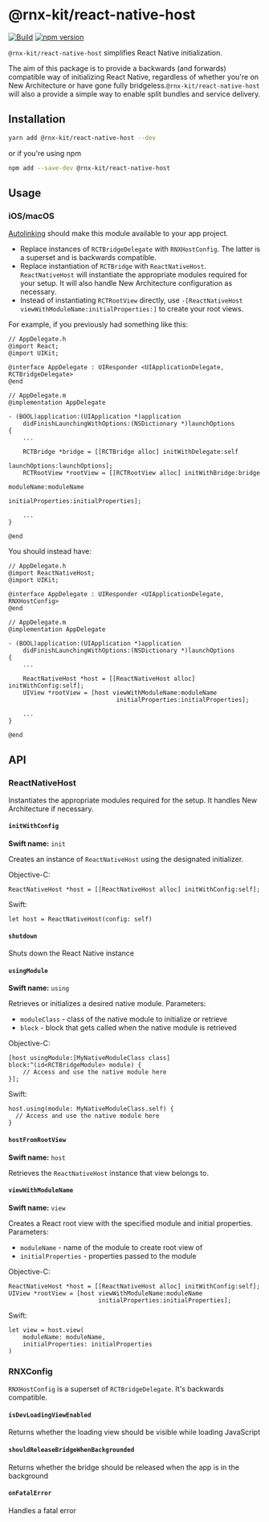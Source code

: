 # @rnx-kit/react-native-host

[![Build](https://github.com/microsoft/rnx-kit/actions/workflows/build.yml/badge.svg)](https://github.com/microsoft/rnx-kit/actions/workflows/build.yml)
[![npm version](https://img.shields.io/npm/v/@rnx-kit/react-native-host)](https://www.npmjs.com/package/@rnx-kit/react-native-host)

`@rnx-kit/react-native-host` simplifies React Native initialization.

The aim of this package is to provide a backwards (and forwards) compatible way
of initializing React Native, regardless of whether you're on New Architecture
or have gone fully bridgeless.`@rnx-kit/react-native-host` will also a provide a
simple way to enable split bundles and service delivery.

## Installation

```sh
yarn add @rnx-kit/react-native-host --dev
```

or if you're using npm

```sh
npm add --save-dev @rnx-kit/react-native-host
```

## Usage

### iOS/macOS

[Autolinking](https://github.com/react-native-community/cli/blob/10.x/docs/autolinking.md)
should make this module available to your app project.

- Replace instances of `RCTBridgeDelegate` with `RNXHostConfig`. The latter is a
  superset and is backwards compatible.
- Replace instantiation of `RCTBridge` with `ReactNativeHost`. `ReactNativeHost`
  will instantiate the appropriate modules required for your setup. It will also
  handle New Architecture configuration as necessary.
- Instead of instantiating `RCTRootView` directly, use
  `-[ReactNativeHost viewWithModuleName:initialProperties:]` to create your root
  views.

For example, if you previously had something like this:

```objc
// AppDelegate.h
@import React;
@import UIKit;

@interface AppDelegate : UIResponder <UIApplicationDelegate, RCTBridgeDelegate>
@end

// AppDelegate.m
@implementation AppDelegate

- (BOOL)application:(UIApplication *)application
    didFinishLaunchingWithOptions:(NSDictionary *)launchOptions
{
    ...

    RCTBridge *bridge = [[RCTBridge alloc] initWithDelegate:self
                                              launchOptions:launchOptions];
    RCTRootView *rootView = [[RCTRootView alloc] initWithBridge:bridge
                                                     moduleName:moduleName
                                              initialProperties:initialProperties];

    ...
}

@end
```

You should instead have:

```objc
// AppDelegate.h
@import ReactNativeHost;
@import UIKit;

@interface AppDelegate : UIResponder <UIApplicationDelegate, RNXHostConfig>
@end

// AppDelegate.m
@implementation AppDelegate

- (BOOL)application:(UIApplication *)application
    didFinishLaunchingWithOptions:(NSDictionary *)launchOptions
{
    ...

    ReactNativeHost *host = [[ReactNativeHost alloc] initWithConfig:self];
    UIView *rootView = [host viewWithModuleName:moduleName
                              initialProperties:initialProperties];

    ...
}

@end
```
## API
### ReactNativeHost
Instantiates the appropriate modules required for the setup. It handles New Architecture if necessary.

#### `initWithConfig`
**Swift name:** `init`

Creates an instance of `ReactNativeHost` using the designated initializer.


Objective-C:
```objc
ReactNativeHost *host = [[ReactNativeHost alloc] initWithConfig:self];
```
Swift:
```
let host = ReactNativeHost(config: self)
```

#### `shutdown`
Shuts down the React Native instance

#### `usingModule`
**Swift name:** `using`

Retrieves or initializes a desired native module. Parameters:
- `moduleClass` - class of the native module to initialize or retrieve
- `block` - block that gets called when the native module is retrieved


Objective-C:
```objc
[host usingModule:[MyNativeModuleClass class] block:^(id<RCTBridgeModule> module) {
    // Access and use the native module here
}];
```

Swift:
```
host.using(module: MyNativeModuleClass.self) {
  // Access and use the native module here
}
```

#### `hostFromRootView`
**Swift name:** `host`

Retrieves the `ReactNativeHost` instance that view belongs to.


#### `viewWithModuleName`
**Swift name:** `view`

Creates a React root view with the specified module and initial properties. Parameters:

- `moduleName` - name of the module to create root view of
- `initialProperties` - properties passed to the module


Objective-C:
```
ReactNativeHost *host = [[ReactNativeHost alloc] initWithConfig:self];
UIView *rootView = [host viewWithModuleName:moduleName
                         initialProperties:initialProperties];
```
Swift:
```
let view = host.view(
    moduleName: moduleName,
    initialProperties: initialProperties
)
```


### RNXConfig

`RNXHostConfig` is a superset of `RCTBridgeDelegate`. It's backwards compatible.

#### `isDevLoadingViewEnabled`
Returns whether the loading view should be visible while loading JavaScript

#### `shouldReleaseBridgeWhenBackgrounded`
Returns whether the bridge should be released when the app is in the background

#### `onFatalError`
Handles a fatal error
